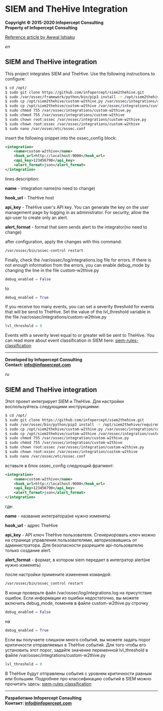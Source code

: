 # SIEM and TheHive Integration

**Copyright © 2015-2020 Infopercept Consulting**  
**Property of Infopercept Consulting**

[Reference article by Awwal Ishiaku](https://siem.com/blog/using-siem-and-thehive-for-threat-protection-and-incident-response/)

_en_
## SIEM and TheHive integration
This project integrates SIEM and TheHive. Use the following instructions to configure:
 
```sh
$ cd /opt/
$ sudo git clone https://github.com/infopercept/siem2thehive.git
$ sudo /var/ossec/framework/python/bin/pip3 install -r /opt/siem2thehive/requirements.txt
$ sudo cp /opt/siem2thehive/custom-w2thive.py /var/ossec/integrations/custom-w2thive.py
$ sudo cp /opt/siem2thehive/custom-w2thive /var/ossec/integrations/custom-w2thive
$ sudo chmod 755 /var/ossec/integrations/custom-w2thive.py
$ sudo chmod 755 /var/ossec/integrations/custom-w2thive
$ sudo chown root:ossec /var/ossec/integrations/custom-w2thive.py
$ sudo chown root:ossec /var/ossec/integrations/custom-w2thive
$ sudo nano /var/ossec/etc/ossec.conf
```
insert the following snippet into the ossec_config block:
```xml
<integration>
    <name>custom-w2thive</name>
    <hook_url>http://localhost:9000</hook_url>
    <api_key>123456790</api_key>
    <alert_format>json</alert_format>
</integration>
```
lines description:

**name** - integration name(no need to change)

**hook_url** - TheHive host

**api\_key** - TheHive user's API key. You can generate the key on the user management page by logging in as administrator. For security, allow the api-user to create only an alert.

**alert\_format** - format that siem sends alert to the integrator(no need to change)

after configuration, apply the changes with this command:
```sh
/var/ossec/bin/ossec-control restart
```
Finally, check the /var/ossec/log/integrations.log file for errors. If there is not enough information from the errors, you can enable debug_mode by changing the line in the file custom-w2thive.py 
```python
debug_enabled = False
```
to 
```python
debug_enabled = True
```
If you receive too many events, you can set a severity threshold for events that will be send to TheHive. Set the value of the lvl_threshold variable in the file /var/ossec/integrations/custom-w2thive.py
```python
lvl_threshold = 0
```
Events with a severity level equal to or greater will be sent to TheHive. You can read more about event classification in SIEM here: [siem-rules-classification](https://documentation.siem.com/3.12/user-manual/ruleset/rules-classification.html)

---
**Developed by Infopercept Consulting**  
**Contact: info@infopercept.com**

_ru_
## SIEM and TheHive integration
Этот проект интегрирует SIEM и TheHive. Для настройки воспользуйтесь следующими инструкциями:
 
```sh
$ cd /opt/
$ sudo git clone https://github.com/infopercept/siem2thehive.git
$ sudo /var/ossec/bin/python/pip3 install -r /opt/siem2thehive/requirements.txt
$ sudo cp /opt/siem2thehive/custom-w2thive.py /var/ossec/integration/custom-w2thive.py
$ sudo cp /opt/siem2thehive/custom-w2thive /var/ossec/integration/custom-w2thive
$ sudo chmod 755 /var/ossec/integration/custom-w2thive.py
$ sudo chmod 755 /var/ossec/integration/custom-w2thive
$ sudo chown root:ossec /var/ossec/integration/custom-w2thive.py
$ sudo chown root:ossec /var/ossec/integration/custom-w2thive
$ sudo nano /var/ossec/etc/ossec.conf
```
вставьте в блок ossec_config следующий фрагмент:
```xml
<integration>
    <name>custom-w2thive</name>
    <hook_url>http://localhost:9000</hook_url>
    <api_key>123456790</api_key>
    <alert_format>json</alert_format>
</integration>
```
где:

**name** - название интегратора(не нужно изменять)

**hook_url** - адрес TheHive

**api\_key** - API ключ TheHive пользователя. Сгенериоровать ключ можно на странице управления пользователями, авторизовавшись от администратора. Для безопасности разрешите api-пользователю только создание alert.

**alert\_format** - формат, в котором siem передает в интегратор alert(не нужно изменять)

после настройки примените изменения командой:
```sh
/var/ossec/bin/ossec_control restart
```
В конце проверьте файл /var/ossec/log/integrations.log на присутствие ошибок. Если информации из ошибки недостаточно, вы можете включить debug_mode, поменяв в файле custom-w2thive.py строчку
```python
debug_enabled = False
```
на 
```python
debug_enabled = True
```
Если вы получаете слишком много событий, вы можете задать порог критичности отправляемых в TheHive событий. Для того чтобы его установить этот порог, задайте значение переменной lvl_threshold в файле /var/ossec/integrations/custom-w2thive.py
```python
lvl_threshold = 0
```
В TheHive будут отправлены события с уровнем критичности равным или большим. Подробнее про классификацию событий в SIEM можно прочитать здесь: [siem-rules-classification](https://documentation.siem.com/3.12/user-manual/ruleset/rules-classification.html)

---
**Разработано Infopercept Consulting**  
**Контакт: info@infopercept.com**
